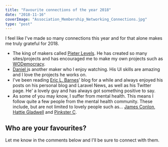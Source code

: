 ```yaml
---
title: "Favourite connections of the year 2018"
date: "2018-11-16"
coverImage: "Association_Membership_Networking_Connections.jpg"
type: "post"
---
```


I feel like I've made so many connections this year and for that alone makes me truly grateful for 2018. 

- The king of makers called [Pieter Levels](https://twitter.com/levelsio). He has created so many sites/projects and has encouraged me to make my own projects such as [WODemocracy](https://wodemocracy.com/).
- [Daniel i](https://twitter.com/iiCe89)s another maker who I enjoy watching. His UI skills are amazing and I love the projects he works on.
- I've been reading [Eric L. Barnes](https://ericlbarnes.com)' blog for a while and always enjoyed his posts on his personal blog and Laravel News, as well as his Twitter page. He' a lovely guy and has always got something positive to say.
- As some of you may know, I suffer from mental health. This means I follow quite a few people from the mental health community. These include, but are not limited to lovely people such as... [James Conlon](https://twitter.com/JamesConlon_), [Hattie Gladwell](https://twitter.com/hatttiegladwell) and [Pinkster C](https://twitter.com/hatttiegladwell).

## Who are your favourites?

Let me know in the comments below and I'll be sure to connect with them.
